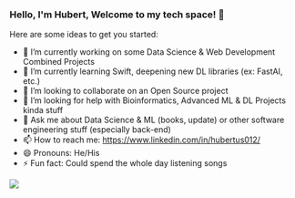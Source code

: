 ### Hello, I'm Hubert, Welcome to my tech space! 👋


Here are some ideas to get you started:

- 🔭 I’m currently working on some Data Science & Web Development Combined Projects 
- 🌱 I’m currently learning Swift, deepening new DL libraries (ex: FastAI, etc.)  
- 👯 I’m looking to collaborate on an Open Source project
- 🤔 I’m looking for help with Bioinformatics, Advanced ML & DL Projects kinda stuff   
- 💬 Ask me about Data Science & ML (books, update) or other software engineering stuff (especially back-end) 
- 📫 How to reach me: https://www.linkedin.com/in/hubertus012/
- 😄 Pronouns: He/His
- ⚡ Fun fact: Could spend the whole day listening songs

<img src="https://github-readme-stats.vercel.app/api?username=ThisisHubert&&show_icons=true&&title_color=ffffff&icon_color=bb2acf&&text_color=daf7dc&bg_color=191919">
